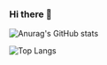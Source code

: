 ### Hi there 👋

<!--
**gongjuheon/gongjuheon** is a ✨ _special_ ✨ repository because its `README.md` (this file) appears on your GitHub profile.

Here are some ideas to get you started:

- 🔭 I’m currently working on ...
- 🌱 I’m currently learning ...
- 👯 I’m looking to collaborate on ...
- 🤔 I’m looking for help with ...
- 💬 Ask me about ...
- 📫 How to reach me: ...
- 😄 Pronouns: ...
- ⚡ Fun fact: ...
-->


![Anurag's GitHub stats](https://github-readme-stats-sigma-five.vercel.app/api?username=lucvsliv&show_icons=true&theme=tokyonight)

![Top Langs](https://github-readme-stats-sigma-five.vercel.app/api/top-langs/?username=lucvsliv&layout=compact&theme=tokyonight)
